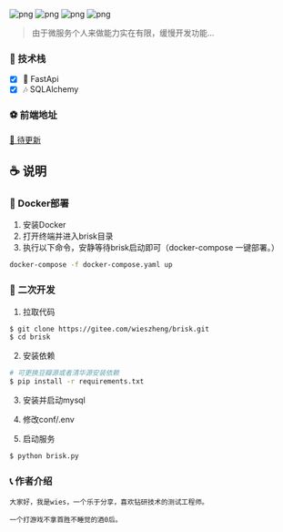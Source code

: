 ![png](https://img.shields.io/badge/Python-3.8+-blue)
![png](https://img.shields.io/badge/FastApi-0.110.0-red)
![png](https://img.shields.io/badge/SQLAlchemy-2.0.27-green)
![png](https://img.shields.io/badge/pydantic-2.6.3-yellow)


> 由于微服务个人来做能力实在有限，缓慢开发功能...

### 🎉 技术栈

- [x] 🎨 FastApi
- [x] 🎶 SQLAlchemy

### ⚽ 前端地址

  [🎁 待更新]()


## ☕ 说明


### 🎃 Docker部署

1. 安装Docker
2. 打开终端并进入brisk目录
3. 执行以下命令，安静等待brisk启动即可（docker-compose 一键部署。）


```bash
docker-compose -f docker-compose.yaml up
```

### 🎉 二次开发

1. 拉取代码

```bash
$ git clone https://gitee.com/wieszheng/brisk.git
$ cd brisk
```

2. 安装依赖

```bash
# 可更换豆瓣源或者清华源安装依赖
$ pip install -r requirements.txt
```

3. 安装并启动mysql


4. 修改conf/.env


5. 启动服务

```bash
$ python brisk.py
```



### 📞 作者介绍

    大家好，我是wies，一个乐于分享，喜欢钻研技术的测试工程师。

    一个打游戏不拿首胜不睡觉的酒0后。

